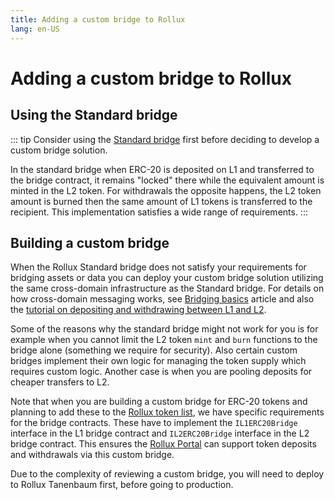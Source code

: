 ```yaml
---
title: Adding a custom bridge to Rollux
lang: en-US
---
```


# Adding a custom bridge to Rollux

## Using the Standard bridge
::: tip
Consider using the [Standard bridge](../developers/bridge/standard-bridge/) first before deciding to develop a custom bridge solution.

In the standard bridge when ERC-20 is deposited on L1 and transferred to the bridge contract, it remains "locked" there while the equivalent amount is minted in the L2 token. For withdrawals the opposite happens, the L2 token amount is burned then the same amount of L1 tokens is transferred to the recipient.
This implementation satisfies a wide range of requirements.
:::

## Building a custom bridge
When the Rollux Standard bridge does not satisfy your requirements for bridging assets or data you can deploy your custom bridge solution utilizing the same cross-domain infrastructure as the Standard bridge. For details on how cross-domain messaging works, see [Bridging basics](../developers/bridge/basics/) article and also the [tutorial on depositing and withdrawing between L1 and L2](https://github.com/SYS-Labs/rollux-tutorial/tree/main/cross-dom-bridge-erc20).

Some of the reasons why the standard bridge might not work for you is for example when you cannot limit the L2 token `mint` and `burn` functions to the bridge alone (something we require for security). Also certain custom bridges implement their own logic for managing the token supply which requires custom logic. Another case is when you are pooling deposits for cheaper transfers to L2.

Note that when you are building a custom bridge for ERC-20 tokens and planning to add these to the [Rollux token list](../developers/bridge/standard-bridge/#the-rollux-token-list), we have specific requirements for the bridge contracts. These have to implement the `IL1ERC20Bridge` interface in the L1 bridge contract and `IL2ERC20Bridge` interface in the L2 bridge contract. This ensures the [Rollux Portal](https://bridge-testnet.syscoin.org) can support token deposits and withdrawals via this custom bridge.

Due to the complexity of reviewing a custom bridge, you will need to deploy to Rollux Tanenbaum first, before going to production.
